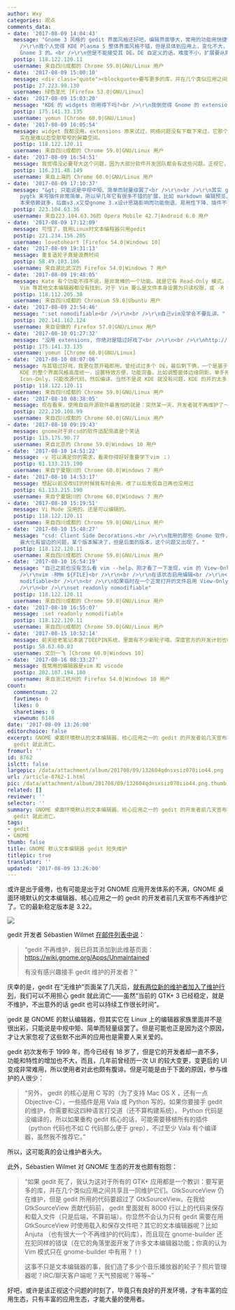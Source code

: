 ```yaml
---
author: Wxy
categories: 观点
comments_data:
- date: '2017-08-09 14:04:43'
  message: "Gnome 3 风格的 gedit 界面风格还好吧，编辑界面够大，常用的功能用快捷键就行了，毕竟是文字编辑软件。kate 相比感觉界面太老了。<br
    />\r\n我个人觉得 KDE Plasma 5 整体界面风格不错，但是具体到应用上，变化不大，大体还是属于 Windows XP 那种风格，个别应用我还是会用
    Gnome 3 的。<br />\r\n但是不能接受其 DE。DE 自定义的话，难度不小，扩展要从网上下载，KDE 的 4, 5 都是动动鼠标就搞定了，至少对于自己来说。"
  postip: 118.122.120.11
  username: 来自四川成都的 Chrome 59.0|GNU/Linux 用户
- date: '2017-08-09 15:00:10'
  message: <div class="quote"><blockquote>要写更多的库，并在几个类似应用之间共享且一同维护它们</blockquote></div>强烈赞同！
  postip: 27.223.99.130
  username: 绿色圣光 [Firefox 53.0|GNU/Linux]
- date: '2017-08-09 15:03:20'
  message: "KDE 的 widgets 你用得下吗?<br />\r\n我倒觉得 Gnome 的 extensions 做得很合需求, 而且选择也多."
  postip: 175.141.33.135
  username: yomun [Chrome 60.0|GNU/Linux]
- date: '2017-08-09 16:05:54'
  message: widget 我都没用。extensions 原来试过，网络问题没有下载下来过，它那个状态栏功能太少，用 Firefox 或 LibreOffice
    实在是难以忍受那窄窄的屏幕空间。
  postip: 118.122.120.11
  username: 来自四川成都的 Chrome 59.0|GNU/Linux 用户
- date: '2017-08-09 16:54:51'
  message: 我觉得没必要夸大这个问题，因为大部分软件开发团队都会有这些问题。正视它，然后慢慢解决。
  postip: 116.231.48.149
  username: 来自上海的 Chrome 60.0|GNU/Linux 用户
- date: '2017-08-09 17:10:37'
  message: "&gt; 只能说是中规中矩、简单而轻量级罢了<br />\r\n<br />\r\n其实 gedit 的扩展性很强，而且用python +
    pygtk 来写插件非常简单，所以早几年它有很多不错的扩展，比如 markdown 编辑预览、SQL客户端什么的，几乎不逊于notepad++。只不过gedit
    本来依赖就多，后面v3.x又受gnome 3.x设计思路影响而功能倒退、易用性下降、插件不兼容情况严重，于是就被抛弃了"
  postip: 223.104.63.36
  username: 来自223.104.63.36的 Opera Mobile 42.7|Android 6.0 用户
- date: '2017-08-09 17:12:09'
  message: 可惜了，我用Linux时文本编程器只用gedit
  postip: 221.234.156.205
  username: lovetoheart [Firefox 54.0|Windows 10]
- date: '2017-08-09 19:31:13'
  message: 重复造轮子真是浪费时间
  postip: 58.49.103.186
  username: 来自湖北武汉的 Firefox 54.0|Windows 7 用户
- date: '2017-08-09 19:48:05'
  message: Kate 有个功能不得不说，是非常棒的一个功能。就是它有 Read-Only 模式，相当于数据库里的 VIew，对于打开的文本，你只能看不能编辑。有这个功能，可以避免对文本内容无意当中进行编辑，这个功能我在
    Vim 等其他文本编辑器都没有找到，对于 Vim 要么是文件本身设置为只读权限，或 -R 打开， 或由 stdin 读入，但这些方式无一例外，都允许编辑。
  postip: 118.112.205.38
  username: 来自四川成都的 Chromium 59.0|Ubuntu 用户
- date: '2017-08-09 23:54:46'
  message: ":set nomodifiable<br />\r\n<br />\r\n自己vim没学会不要乱讲。"
  postip: 202.141.162.124
  username: 来自安徽的 Firefox 57.0|GNU/Linux 用户
- date: '2017-08-10 01:27:32'
  message: "没用 extensions, 你绝对是错过好戏了<br />\r\n<br />\r\nhttp://jasonmun.blogspot.my/2017/05/gnome-shell-extension-gnome-shell.html"
  postip: 175.141.33.135
  username: yomun [Chrome 60.0|GNU/Linux]
- date: '2017-08-10 08:07:06'
  message: 与其错过好戏，我更在意开箱即用。曾经试过多个 DE，最后剩下俩，一个是基于 GTK 的 Xfce，还有一个是基于 Qt 的 KDE Plasma，而
    KDE 的整个界面风格高度统一，设置特效方便，功能完备。比如调整窗体边缘阴影，单手用鼠标即可。而 Xfce 在 4.12 没出来前，想把 taskbar 上的应用程序图标设置为
    Icon-Only，只能改源代码，然后编译。当然不是说 KDE 就没有问题，KDE 的开的太多，图标会缩小，而不是像 Windows 或 Ubuntu 那样，可以滚动图标来选择。
  postip: 118.122.120.11
  username: 来自四川成都的 Chrome 59.0|GNU/Linux 用户
- date: '2017-08-10 08:38:05'
  message: 现在看来，使用自由开源软件最害怕的就是：突然某一天，开发者就不再维护了～～～
  postip: 222.210.108.99
  username: 来自四川成都的 Chrome 60.0|GNU/Linux 用户
- date: '2017-08-10 09:19:43'
  message: gnome对于非csd的软件适配简直是个笑话
  postip: 115.175.90.77
  username: 来自北京的 Chrome 59.0|Windows 10 用户
- date: '2017-08-10 14:51:22'
  message: -v 可以满足你的需求，看来你得好好重要学下vim ；）
  postip: 61.133.215.190
  username: 来自宁夏银川的 Chrome 60.0|Windows 7 用户
- date: '2017-08-10 14:53:17'
  message: 想起以前没改UI的时候我有时会用，改了以后发现自己再也没用过
  postip: 61.133.215.190
  username: 来自宁夏银川的 Chrome 60.0|Windows 7 用户
- date: '2017-08-10 15:19:51'
  message: Vi Mode 没用的。还是可以编辑的。
  postip: 118.122.120.11
  username: 来自四川成都的 Chrome 59.0|GNU/Linux 用户
- date: '2017-08-10 15:48:27'
  message: "csd: Client Side Decorations.<br />\r\n我用的那些 Gnome 软件，显示都还正常。只是 gnome-terminal
    最大化有留边的问题，某个版本解决了，但是后面的版本，这个问题又出现了。"
  postip: 118.122.120.11
  username: 来自四川成都的 Chrome 59.0|GNU/Linux 用户
- date: '2017-08-10 16:54:19'
  message: "自己之前也没有怎么看 vim --help，刚才看了一下发现，vim 的 View-Only (即完全禁止编辑)实现为<br />\r\n<br
    />\r\nvim -RMm ${FILE}<br />\r\n<br />\r\n在该状态启用编辑<br />\r\n<br />\r\n:set noreadonly
    modifiable<br />\r\n<br />\r\n如果临时在一个正常打开的文件启用 View-Only 模式<br />\r\n<br />\r\n则<br
    />\r\n<br />\r\nset readonly nomodifiable"
  postip: 118.122.120.11
  username: 来自四川成都的 Chrome 59.0|GNU/Linux 用户
- date: '2017-08-10 16:55:07'
  message: :set readonly nomodifiable
  postip: 118.122.120.11
  username: 来自四川成都的 Chrome 59.0|GNU/Linux 用户
- date: '2017-08-15 10:52:14'
  message: 前天给老笔记本装了DEEPIN系统，里面有不少新轮子哦。深度官方的开发计划也明确了要造轮子。
  postip: 58.63.60.83
  username: 文剑一飞 [Chrome 60.0|Windows 10]
- date: '2017-08-16 08:33:27'
  message: 我常用的编辑器是vim 和 vscode
  postip: 202.107.194.180
  username: 来自浙江杭州的 Firefox 54.0|Windows 10 用户
count:
  commentnum: 22
  favtimes: 0
  likes: 0
  sharetimes: 0
  viewnum: 6148
date: '2017-08-09 13:26:00'
editorchoice: false
excerpt: GNOME 桌面环境默认的文本编辑器、核心应用之一的 gedit 的开发者前几天宣布不再维护它了。庆幸的是，gedit 在“无维护”页面呆了几天后，就有两位新的维护者加入了维护行列，我们可以不用担心
  gedit 就此消亡。
fromurl: ''
id: 8762
islctt: false
largepic: /data/attachment/album/201708/09/132604qdnsxsiz070iio44.png
url: /article-8762-1.html
pic: /data/attachment/album/201708/09/132604qdnsxsiz070iio44.png.thumb.jpg
related: []
reviewer: ''
selector: ''
summary: GNOME 桌面环境默认的文本编辑器、核心应用之一的 gedit 的开发者前几天宣布不再维护它了。庆幸的是，gedit 在“无维护”页面呆了几天后，就有两位新的维护者加入了维护行列，我们可以不用担心
  gedit 就此消亡。
tags:
- gedit
- GNOME
thumb: false
title: GNOME 默认文本编辑器 gedit 险失维护
titlepic: true
translator: ''
updated: '2017-08-09 13:26:00'
---
```


或许是出于疲倦，也有可能是出于对 GNOME 应用开发体系的不满，GNOME 桌面环境默认的文本编辑器、核心应用之一的 gedit 的开发者前几天宣布不再维护它了。它的最新稳定版本是 3.22。


![](/data/attachment/album/201708/09/132604qdnsxsiz070iio44.png)


gedit 开发者 Sébastien Wilmet [在邮件列表中说](https://mail.gnome.org/archives/gedit-list/2017-July/msg00001.html)：



> 
> “gedit 不再维护，我已将其添加到此维基页面： <https://wiki.gnome.org/Apps/Unmaintained> 
> 
> 
> 有没有感兴趣接手 gedit 维护的开发者？”
> 
> 
> 


庆幸的是，gedit 在“无维护”页面呆了几天后，[就有两位新的维护者加入了维护行列](https://wiki.gnome.org/Apps/Gedit)，我们可以不用担心 gedit 就此消亡——虽然“当前的 GTK+ 3 已经稳定，就是不维护，不出意外的话 gedit 也可以持续工作很长时间”。


gedit 是 GNOME 的默认编辑器，但其实它在 Linux 上的编辑器家族里面并不是很出彩，只能说是中规中矩、简单而轻量级罢了。但是可能也正是因为这个原因，才让大家忽视了这些默不出声的应用也是需要人来关爱的。


gedit 初次发布于 1999 年，而今已经有 18 岁了，但是它的开发者却一直不多，功能和特性的增加也不大，而且，几年前曾经历一次 UI 的较大变更，变更后的 UI 变成非常难用，所以使用者对此也颇有腹诽。但是可能是由于下面的原因，参与维护的人很少：



> 
> “另外， gedit 的核心是用 C 写的（为了支持 Mac OS X ，还有一点 Objective-C），一些插件是用 Vala 或 Python 写的。如果你要接手 gedit 的维护，你需要和这四种语言打交道（还不算构建系统）。 Python 代码是没编译的，所以如果重构 gedit 核心的话，可能需要移植所有的插件（python 代码也不如 C 代码那么便于 grep），不过至少 Vala 有个编译器，虽然我不推荐它。”
> 
> 
> 


所以，这可能真的会让维护者头大。


此外，Sébastien Wilmet 对 GNOME 生态的开发也颇有抱怨：



> 
> “如果 gedit 死了，我认为这对于所有的 GTK+ 应用都是一个教训：要写更多的库，并在几个类似应用之间共享且一同维护它们。GtkSourceView 仍在维护，但是 gedit 所用的代码要超过了 GtkSourceView。在我给 GtkSourceView 贡献代码前， gedit 里面就有 8000 行以上的代码来保存和载入文件（只是后端，不算前端）。你显然不会认为只有 gedit 需要在用 GtkSourceView 时使用载入和保存文件吧？其它的文本编辑器呢？比如 Anjuta （也有很大一个不再维护的代码库），而且现在 gnome-builder 还在犯同样的错误（在它的角落里面开发了许多文本编辑器功能；你真的认为 Vim 模式只在 gnome-builder 中有用？！）
> 
> 
> 这事不只是文本编辑器的事，我们造了多少个音乐播放器的轮子？照片管理器呢？IRC/聊天客户端呢？天气预报呢？等等~”
> 
> 
> 


好吧，或许是该正视这个问题的时刻了，毕竟只有良好的开发环境，才有丰富的应用生态，只有丰富的应用生态，才能大量的使用者。